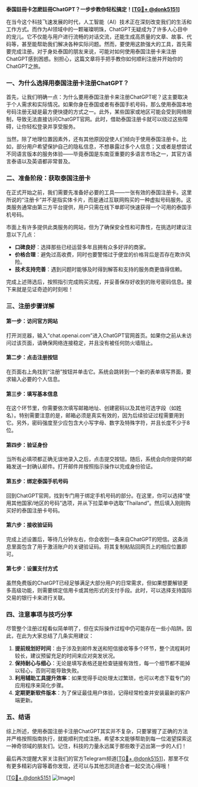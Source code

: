 **泰国註冊卡怎麽註冊ChatGPT？一步步教你轻松搞定！[[TG💪+ @donk5151](https://t.me/s/donk5151)]**

在当今这个科技飞速发展的时代，人工智能（AI）技术正在深刻改变我们的生活和工作方式。而作为AI领域中的一颗璀璨明珠，ChatGPT无疑成为了许多人心目中的宠儿。它不仅能与用户进行流畅的对话交流，还能生成高质量的文章、故事、代码等，甚至能帮助我们解决各种实际问题。然而，要使用这款强大的工具，首先需要完成注册。对于身处泰国的朋友来说，可能对如何使用泰国注册卡来注册ChatGPT感到困惑。别担心，这篇文章将手把手教你如何顺利注册并开始你的ChatGPT之旅。

### **一、为什么选择用泰国注册卡注册ChatGPT？**

首先，让我们明确一点：为什么要用泰国注册卡来注册ChatGPT呢？这主要取决于个人需求和实际情况。如果你身在泰国或者有泰国手机号码，那么使用泰国本地号码注册无疑是最方便快捷的方式之一。此外，某些国家或地区可能会受到网络限制，导致无法直接访问ChatGPT官网。此时，借助泰国注册卡就可以绕过这些障碍，让你轻松登录并享受服务。

当然，除了地理位置因素外，还有其他原因促使人们倾向于使用泰国注册卡。比如，部分用户希望保护自己的隐私信息，不想暴露过多个人信息；又或者是想尝试不同语言版本的服务体验——毕竟泰国是东南亚重要的多语言市场之一，其官方语言泰语以及英语都非常普及。

### **二、准备阶段：获取泰国注册卡**

在正式开始之前，我们需要先准备好必要的工具——一张有效的泰国注册卡。这里所说的“注册卡”并不是指实体卡片，而是通过互联网购买的一种虚拟号码服务。这类服务通常由第三方平台提供，用户只需在线下单即可快速获得一个可用的泰国手机号码。

市面上有许多提供此类服务的网站，但为了确保安全性和可靠性，在挑选时建议注意以下几点：
- **口碑良好**：选择那些已经运营多年且拥有众多好评的商家。
- **价格合理**：避免过高收费，同时也要警惕过于便宜的价格背后是否存在欺诈风险。
- **技术支持完善**：遇到问题时能够及时得到解答和支持的服务商更值得信赖。

完成上述筛选后，按照指引完成购买流程，并妥善保存好收到的账号密码信息。接下来就是见证奇迹的时刻啦！

### **三、注册步骤详解**

#### **第一步：访问官方网站**
打开浏览器，输入“chat.openai.com”进入ChatGPT官网首页。如果你之前从未访问过该页面，请确保网络连接稳定，并且没有被任何防火墙阻止。

#### **第二步：点击注册按钮**
在页面右上角找到“注册”按钮并单击它。系统会跳转到一个新的表单填写界面，要求输入必要的个人信息。

#### **第三步：填写基本信息**
在这个环节里，你需要依次填写邮箱地址、创建密码以及其他可选字段（如姓名）。特别需要注意的是，邮箱必须是真实有效的，因为后续验证过程需要用到它。另外，密码强度至少应包含大小写字母、数字及特殊字符，并且长度不少于8位。

#### **第四步：验证身份**
当所有必填项都正确无误地录入之后，点击提交按钮。随后，系统会向你提供的邮箱发送一封确认邮件。打开邮件并按照指示操作以完成身份验证。

#### **第五步：绑定泰国手机号码**
回到ChatGPT官网，找到专门用于绑定手机号码的部分。在这里，你可以选择“使用其他国家/地区的号码”选项，并从下拉菜单中选取“Thailand”。然后填入刚刚购买好的泰国注册卡号码。

#### **第六步：接收验证码**
完成上述设置后，等待几分钟左右，你会收到一条来自ChatGPT的短信。这条消息里面包含了用于激活账户的关键验证码。将其复制粘贴回网页上的相应位置即可。

#### **第七步：设置支付方式**
虽然免费版的ChatGPT已经足够满足大部分用户的日常需求，但如果想要解锁更多高级功能，则需要绑定信用卡或其他形式的支付手段。此时，可以选择支持国际交易的银行卡来进行关联。

### **四、注意事项与技巧分享**

尽管整个注册过程看似简单明了，但在实际操作过程中仍可能存在一些小陷阱。因此，在此为大家总结了几条实用建议：

1. **提前规划好时间**：由于涉及到邮件发送和短信接收等多个环节，整个流程耗时较长，建议预留充足的时间来应对突发状况。
2. **保持耐心与细心**：无论是填写表格还是检查链接有效性，每一个细节都不能掉以轻心，否则可能导致失败。
3. **利用辅助工具提升效率**：如果觉得手动处理太过繁琐，也可以考虑下载专门的应用程序来简化步骤。
4. **定期更新软件版本**：为了保证最佳用户体验，记得经常检查并安装最新的客户端更新。

### **五、结语**

综上所述，使用泰国注册卡注册ChatGPT其实并不复杂，只要掌握了正确的方法并严格按照指南执行，就能顺利完成注册。希望本文能够帮助到每一位渴望探索这一神奇领域的朋友们。记住，科技的力量永远属于那些敢于迈出第一步的人们！

最后再次提醒大家关注我们的官方Telegram频道[[TG💪+ @donk5151](https://t.me/s/donk5151)]，那里不仅有更多精彩内容等着你发现，还可以与其他志同道合者一起交流心得哦！

[[TG💪+ @donk5151](https://t.me/s/donk5151) ![Image](https://i.postimg.cc/rwNCRYN7/Snipaste-2025-04-30-17-27-05.png)]